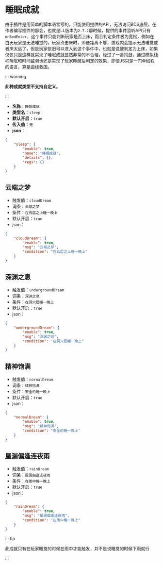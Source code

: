 # 睡眠成就

由于插件是用简单的脚本语言写的，只能使用提供的API，无法访问BDS底层。在作者编写插件的那会，也就是LL版本为`2.7.2`那时候，提供的事件监听API只有`onBedEnter`，这个事件只能判断玩家是否上床，而且判定条件极为宽松，例如在白天玩家是无法睡觉的，玩家点击床时，即便距离不够，游戏内会提示无法睡觉或者床太远了，但是玩家依旧可以进入到这个事件中，也就是说被判定为上床，如果仅仅只是这样就实现了睡眠成就显然非常的不合理，经过了一番捣鼓，通过模拟线程睡眠和时间监测也还是实现了玩家睡醒后判定的效果，即便JS只是一门单线程的语言，算是曲线救国。



::: warning

**此种成就类型不支持自定义**。

:::



- **名称**：`睡眠成就`
- **类型名**：`sleep`
- **默认开启**：`true`
- **传入值**：`无`
- **json**：

```json
{
	"sleep": {
		"enable": true,
		"name": "睡眠成就",
		"details": {},
		"regx": {}
	}
}
```




## 云端之梦

- 触发值：`cloudDream`
- 词条：`云端之梦`
- 条件：`在云层之上睡一晚上`
- 默认开启：`true`
- json：

```json
{
	"cloudDream": {
		"enable": true,
		"msg": "云端之梦",
		"condition": "在云层之上睡一晚上"
	}
}
```



## 深渊之息

- 触发值：`undergroundDream`
- 词条：`深渊之息`
- 条件：`在洞穴层睡一晚上`
- 默认开启：`true`
- json：

```json
{
	"undergroundDream": {
		"enable": true,
		"msg": "深渊之息",
		"condition": "在洞穴层睡一晚上"
	}
}
```



## 精神饱满

- 触发值：`normalDream`
- 词条：`精神饱满`
- 条件：`安全的睡一晚上`
- 默认开启：`true`
- json：

```json
{
	"normalDream": {
		"enable": true,
		"msg": "精神饱满",
		"condition": "安全的睡一晚上"
	}
}
```



## 屋漏偏逢连夜雨

- 触发值：`rainDream`
- 词条：`屋漏偏逢连夜雨`
- 条件：`在雨中睡一晚上`
- 默认开启：`true`
- json：

```json
{
	"rainDream": {
		"enable": true,
		"msg": "屋漏偏逢连夜雨",
		"condition": "在雨中睡一晚上"
	}
}
```

::: tip

此成就只有在玩家睡觉的时候在雨中才能触发，并不是说睡觉的时候下雨就行

:::

